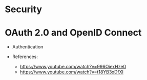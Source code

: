 # Security

# OAuth 2.0 and OpenID Connect

- Authentication





- References:
    - https://www.youtube.com/watch?v=996OiexHze0
    - https://www.youtube.com/watch?v=t18YB3xDfXI
